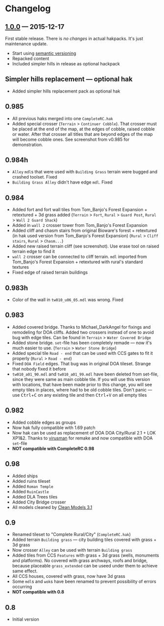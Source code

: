# Changelog

## [1.0.0] — 2015-12-17
First stable release. There is _no changes_ in actual hakpacks. It's just maintenance update.

* Start using [semantic versioning](http://semver.org/)
* Repacked content
* Included simpler hills in release as optional hackpack

## Simpler hills replacement — optional hak
* Added simpler hills replacement pack as optional hak

## 0.985
* All previous haks merged into one `CompleteRC.hak`
* Added special crosser (`Terrain` > `Continuer Cobble`). That crosser must be placed at the end of the map, at the edges of cobble, raised cobble or water. After that crosser all titles that are beyond edges of the map will become cobble ones. See screenshot from v0.985 for demonstration.

## 0.984h
* `Alley` `mdl`s that were used with `Building Grass` terrain were bugged and crashed toolset. Fixed
* `Building Grass Alley` didn't have edge `mdl`. Fixed

## 0.984
* Added fort and fort wall tiles from Tom_Banjo's Forest Expansion + retextured + 3d grass added (`Terrain` > `Fort`, `Rural` > `Guard Post`, `Rural` > `Wall 2 Guard Shack`)
* Added in `wall 2` crosser tower from Tom_Banjo's Forest Expansion
* Added cliff and chasm stairs from original Bioware's forest + retextured (in hak used version from Tom_Banjo's Forest Expansion) (`Rural` > `Cliff stairs`, `Rural` > `Chasm...`)
* Added new raised terrain cliff (see screenshot). Use erase tool on raised terrain edge to find it
* `wall 2` crosser can be connected to cliff terrain. `mdl` imported from Tom_Banjo's Forest Expansion + retextured with rural's standard textures
* Fixed edge of raised terrain buildings

## 0.983h
* Color of the wall in `tw010_u06_05.mdl` was wrong. Fixed

## 0.983
* Added covered bridge. Thanks to Michael_DarkAngel for fixings and remodeling for DOA cliffs. Added two crossers instead of one to avoid bug with edge tiles. Can be found in `Terrain` > `Water Covered Bridge`
* Added stone bridge. `set`-file has been completely remade — now it's much easier to use. (`Terrain` > `Water Stone Bridge`)
* Added special tile `Road - end` that can be used with CCS gates to fit it properly (`Rural` > `Road - end`)
* Fixed `DOA Field` edges. That bug was in original DOA tileset. Strange that nobody fixed it before
* `tw010_a01_90.mdl` and `tw010_a01_99.mdl` have been deleted from set-file, since they were same as main cobble tile. If you will use this version with locations, that have been made prior to this change, you will see empty tiles in places, where had to be old cobble tiles. Don't panic — use <kbd>Ctrl</kbd>+<kbd>C</kbd> on any existing tile and then <kbd>Ctrl</kbd>+<kbd>V</kbd> on all empty tiles

## 0.982
* Added cobble edges as groups
* Now hak fully compatible with 1.69 patch
* Now hak can be used as replacement of DOA DOA City/Rural 2.1 + LOK XP1&2. Thanks to [virusman](https://github.com/virusman) for remake and now compatible with DOA `set`-file
* **NOT compatible with CompleteRC 0.98**

## 0.98
* Added ships
* Added ruins tileset
* Added `Roman Temple`
* Added `RuinCastle`
* Added DLA Trees tiles
* Added City Bridge crosser
* All models cleaned by [Clean Models 3.1](url=http://nwvault.ign.com/View.php?view=Other.Detail&id=1151)

## 0.9
* Renamed tileset to "Complete Rural/City" (`CompleteRC.hak`)
* Added terrain `Building grass` — city building tiles covered with grass + 3d grass
* Now crosser `Alley` can be used with terrain `Building grass`
* Added tiles from CCS `Features` with grass + 3d grass (wells, monuments and platforms). No covered with grass archways, roofs and bridge, because placeable `grass_extended` can be useed under them to achieve same effect.
* All CCS houses, covered with grass, now have 3d grass
* Some `mdl`s and `wok`s have been renamed to prevent possibility of errors occurring
* **NOT compatible with 0.8**

## 0.8
* Initial version

[1.0.0]: https://github.com/ArmorDarks/completerc/releases/tag/1.0.0

